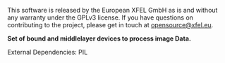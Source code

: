 This software is released by the European XFEL GmbH as is and without any warranty under the GPLv3 license. If you have questions on contributing to the project, please get in touch at opensource@xfel.eu.

**Set of bound and middlelayer devices to process image Data.**

External Dependencies: PIL

